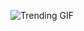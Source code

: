 ![Trending GIF](https://media0.giphy.com/media/v1.Y2lkPThiYjIxNzcyb2djYmcwampuc3JqMWt5Y2U4Ympva2NmN2g2MXhwdGZuZjczZzJmayZlcD12MV9naWZzX3NlYXJjaCZjdD1n/NHUONhmbo448/giphy.gif)
